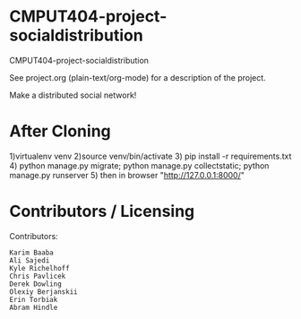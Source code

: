 CMPUT404-project-socialdistribution
===================================


CMPUT404-project-socialdistribution

See project.org (plain-text/org-mode) for a description of the project.

Make a distributed social network!

After Cloning
===================================
1)virtualenv venv 
2)source venv/bin/activate 
3) pip install -r requirements.txt 
4) python manage.py migrate; python manage.py collectstatic; python manage.py runserver 
5) then in browser "http://127.0.0.1:8000/"

Contributors / Licensing
========================

Contributors:

    Karim Baaba
    Ali Sajedi
    Kyle Richelhoff
    Chris Pavlicek
    Derek Dowling
    Olexiy Berjanskii
    Erin Torbiak
    Abram Hindle
